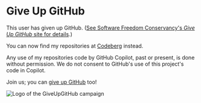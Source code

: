 # Give Up GitHub

This user has given up GitHub.  ([See Software Freedom Conservancy's *Give Up  GitHub* site for details](https://GiveUpGitHub.org).)

You can now find my repositories at [Codeberg](https://codeberg.org/vashlex) instead.

Any use of my repositories code by GitHub Copilot, past or present, is done without permission.  We do not consent to GitHub's use of this project's code in Copilot.

Join us; you can [give up GitHub](https://GiveUpGitHub.org) too!

![Logo of the GiveUpGitHub campaign](https://sfconservancy.org/static/img/GiveUpGitHub.png)
